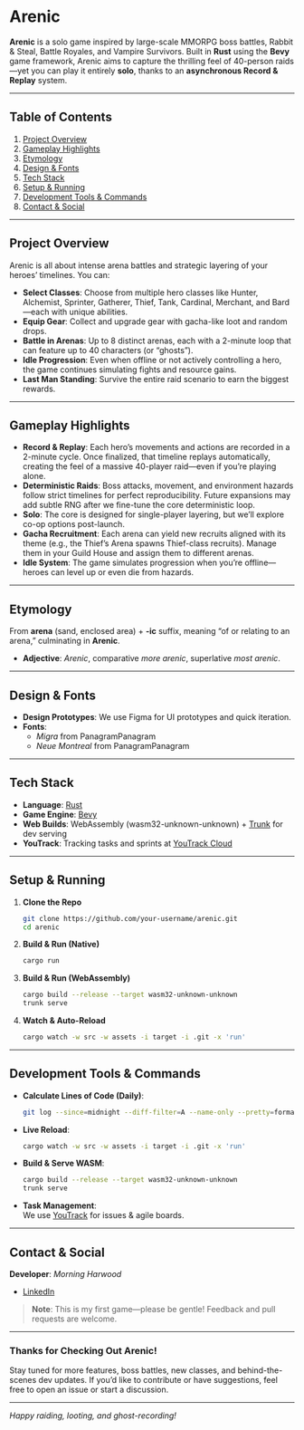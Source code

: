 # Arenic

**Arenic** is a solo  game inspired by large-scale MMORPG boss battles, Rabbit & Steal, Battle Royales, and Vampire Survivors. Built in **Rust** using the **Bevy** game framework, Arenic aims to capture the thrilling feel of 40-person raids—yet you can play it entirely **solo**, thanks to an **asynchronous Record & Replay** system.

---

## Table of Contents
1. [Project Overview](#project-overview)
2. [Gameplay Highlights](#gameplay-highlights)
3. [Etymology](#etymology)
4. [Design & Fonts](#design--fonts)
5. [Tech Stack](#tech-stack)
6. [Setup & Running](#setup--running)
7. [Development Tools & Commands](#development-tools--commands)
8. [Contact & Social](#contact--social)

---

## Project Overview
Arenic is all about intense arena battles and strategic layering of your heroes’ timelines. You can:
- **Select Classes**: Choose from multiple hero classes like Hunter, Alchemist, Sprinter, Gatherer, Thief, Tank, Cardinal, Merchant, and Bard—each with unique abilities.
- **Equip Gear**: Collect and upgrade gear with gacha-like loot and random drops.
- **Battle in Arenas**: Up to 8 distinct arenas, each with a 2-minute loop that can feature up to 40 characters (or “ghosts”).
- **Idle Progression**: Even when offline or not actively controlling a hero, the game continues simulating fights and resource gains.
- **Last Man Standing**: Survive the entire raid scenario to earn the biggest rewards.

---

## Gameplay Highlights
- **Record & Replay**: Each hero’s movements and actions are recorded in a 2-minute cycle. Once finalized, that timeline replays automatically, creating the feel of a massive 40-player raid—even if you’re playing alone.
- **Deterministic Raids**: Boss attacks, movement, and environment hazards follow strict timelines for perfect reproducibility. Future expansions may add subtle RNG after we fine-tune the core deterministic loop.
- **Solo**: The core is designed for single-player layering, but we’ll explore co-op options post-launch.
- **Gacha Recruitment**: Each arena can yield new recruits aligned with its theme (e.g., the Thief’s Arena spawns Thief-class recruits). Manage them in your Guild House and assign them to different arenas.
- **Idle System**: The game simulates progression when you’re offline—heroes can level up or even die from hazards.

---

## Etymology
From **arena** (sand, enclosed area) + **-ic** suffix, meaning “of or relating to an arena,” culminating in **Arenic**.
- **Adjective**: *Arenic*, comparative *more arenic*, superlative *most arenic*.

---

## Design & Fonts
- **Design Prototypes**: We use Figma for UI prototypes and quick iteration.
- **Fonts**:
    - *Migra* from PanagramPanagram
    - *Neue Montreal* from PanagramPanagram

---

## Tech Stack
- **Language**: [Rust](https://www.rust-lang.org/)
- **Game Engine**: [Bevy](https://bevyengine.org/)
- **Web Builds**: WebAssembly (wasm32-unknown-unknown) + [Trunk](https://trunkrs.dev/) for dev serving
- **YouTrack**: Tracking tasks and sprints at [YouTrack Cloud](https://stealth-startup.youtrack.cloud/agiles/177-4/current)

---

## Setup & Running
1. **Clone the Repo**
   ```bash
   git clone https://github.com/your-username/arenic.git
   cd arenic
   ```
2. **Build & Run (Native)**
   ```bash
   cargo run
   ```
3. **Build & Run (WebAssembly)**
   ```bash
   cargo build --release --target wasm32-unknown-unknown
   trunk serve
   ```
4. **Watch & Auto-Reload**
   ```bash
   cargo watch -w src -w assets -i target -i .git -x 'run'
   ```

---

## Development Tools & Commands
- **Calculate Lines of Code (Daily)**:
  ```bash
  git log --since=midnight --diff-filter=A --name-only --pretty=format: | sort -u | xargs cloc
  ```
- **Live Reload**:
  ```bash
  cargo watch -w src -w assets -i target -i .git -x 'run'
  ```
- **Build & Serve WASM**:
  ```bash
  cargo build --release --target wasm32-unknown-unknown
  trunk serve
  ```
- **Task Management**:  
  We use [YouTrack](https://stealth-startup.youtrack.cloud/agiles/177-4/current) for issues & agile boards.

---

## Contact & Social
**Developer**: *Morning Harwood*
- [LinkedIn](https://www.linkedin.com/in/morningharwood)

> **Note**: This is my first game—please be gentle! Feedback and pull requests are welcome.

---

### Thanks for Checking Out Arenic!
Stay tuned for more features, boss battles, new classes, and behind-the-scenes dev updates. If you’d like to contribute or have suggestions, feel free to open an issue or start a discussion.

---

*Happy raiding, looting, and ghost-recording!*  